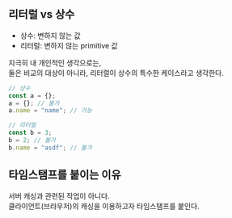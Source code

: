 ## 리터럴 vs 상수

- 상수: 변하지 않는 값
- 리터럴: 변하지 않는 primitive 값

지극히 내 개인적인 생각으로는,\
둘은 비교의 대상이 아니라, 리터럴이 상수의 특수한 케이스라고 생각한다.

```javascript
// 상수
const a = {};
a = {}; // 불가
a.name = "name"; // 가능

// 리터럴
const b = 3;
b = 2; // 불가
b.name = "asdf"; // 불가
```

## 타임스탬프를 붙이는 이유

서버 캐싱과 관련된 작업이 아니다.\
클라이언트(브라우저)의 캐싱을 이용하고자 타임스탬프를 붙인다.
